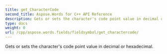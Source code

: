 ```yaml
---
title: get_CharacterCode
second_title: Aspose.Words for C++ API Reference
description: Gets or sets the character's code point value in decimal or hexadecimal. 
type: docs
weight: 0
url: /cpp/aspose.words.fields/fieldsymbol/get_charactercode/
---
```


Gets or sets the character's code point value in decimal or hexadecimal. 


